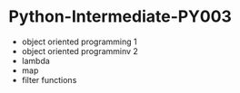# Python-Intermediate-PY003

* object oriented programming 1
* object oriented programminv 2
* lambda
* map 
* filter functions
